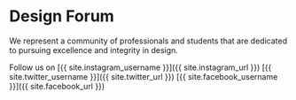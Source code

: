 ---
---
# Design Forum
We represent a community of professionals and students that are dedicated to pursuing excellence and integrity in design.

Follow us on
[{{ site.instagram_username }}]({{ site.instagram_url }})
[{{ site.twitter_username }}]({{ site.twitter_url }})
[{{ site.facebook_username }}]({{ site.facebook_url }})
